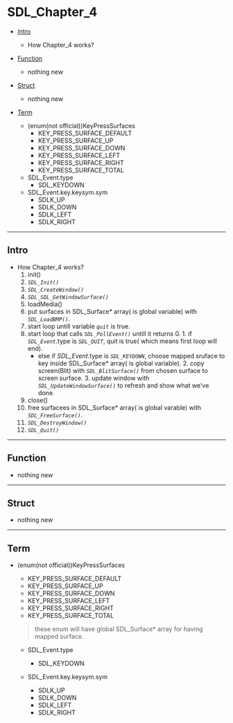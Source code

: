 # SDL_Chapter_4

- [Intro](#intro)
  - How Chapter_4 works?

- [Function](#function)
  - nothing new

- [Struct](#struct)
  - nothing new

- [Term](#term)
  - (enum(not official))KeyPressSurfaces
    - KEY_PRESS_SURFACE_DEFAULT
    - KEY_PRESS_SURFACE_UP
    - KEY_PRESS_SURFACE_DOWN
    - KEY_PRESS_SURFACE_LEFT
    - KEY_PRESS_SURFACE_RIGHT
    - KEY_PRESS_SURFACE_TOTAL 
  - SDL_Event.type
    - SDL_KEYDOWN
  - SDL_Event.key.keysym.sym
    - SDLK_UP
    - SDLK_DOWN
    - SDLK_LEFT
    - SDLK_RIGHT

- - - - - - - - - - - - - - - - - - - - - - - - - - - - - - - - - - - - - - - - - - - - - - - - - - - - - - - - - - - - - - - - - - - - - - - - - - - 

## Intro
    
- How Chapter_4 works?
  1. init()
    1. _`SDL_Init()`_
    2. _`SDL_CreateWindow()`_
    3. _`SDL_SDL_GetWindowSurface()`_
  2. loadMedia()
    1. put surfaces in SDL_Surface* array( is global variable) with _`SDL_LoadBMP()`_.
  3. start loop untill variable _`quit`_ is true.
    1. start loop that calls _`SDL_PollEvent()`_ untill it returns 0.
      1. if _`SDL_Event`_.type is _`SDL_QUIT`_, quit is true( which means first loop will end).
        - else if _SDL_Event_.type is _`SDL_KEYDOWN`_, choose mapped sruface to key inside SDL_Surface* array( is global variable).
      2. copy screen(Blit) with _`SDL_BlitSurface()`_ from chosen surface to screen surface.
      3. update window with _`SDL_UpdateWindowSurface()`_ to refresh and show what we've done.
  4. close()
    1. free surfacees in SDL_Surface* array( is global varable) with _`SDL_FreeSurface()`_.
    2. _`SDL_DestroyWindow()`_
    3. _`SDL_Quit()`_
    
- - - - - - - - - - - - - - - - - - - - - - - - - - - - - - - - - - - - - - - - - - - - - - - - - - - - - - - - - - - - - - - - - - - - - - - - - - - 

## Function
    
- nothing new
    
- - - - - - - - - - - - - - - - - - - - - - - - - - - - - - - - - - - - - - - - - - - - - - - - - - - - - - - - - - - - - - - - - - - - - - - - - - - 

## Struct
    
- nothing new
    
- - - - - - - - - - - - - - - - - - - - - - - - - - - - - - - - - - - - - - - - - - - - - - - - - - - - - - - - - - - - - - - - - - - - - - - - - - - 

## Term
    
- (enum(not official))KeyPressSurfaces
  - KEY_PRESS_SURFACE_DEFAULT
  - KEY_PRESS_SURFACE_UP
  - KEY_PRESS_SURFACE_DOWN
  - KEY_PRESS_SURFACE_LEFT
  - KEY_PRESS_SURFACE_RIGHT
  - KEY_PRESS_SURFACE_TOTAL
  > these enum will have global SDL_Surface* array for having mapped surface.    
    
  - SDL_Event.type
    - SDL_KEYDOWN
    
  - SDL_Event.key.keysym.sym
    - SDLK_UP
    - SDLK_DOWN
    - SDLK_LEFT
    - SDLK_RIGHT
    
